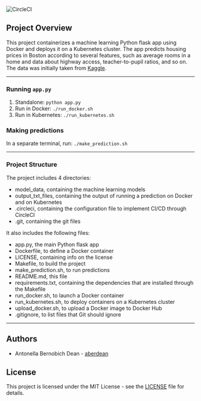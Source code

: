![CircleCI](https://img.shields.io/circleci/build/gh/aberdean/project-ml-microservice-kubernetes)

## Project Overview

This project containerizes a machine learning Python flask app using Docker and deploys it on a Kubernetes cluster.
The app predicts housing prices in Boston according to several features, such as average rooms in a home and data about highway access, teacher-to-pupil ratios, and so on. The data was initially taken from [Kaggle](https://www.kaggle.com/c/boston-housing).

---

### Running `app.py`

1. Standalone:  `python app.py`
2. Run in Docker:  `./run_docker.sh`
3. Run in Kubernetes:  `./run_kubernetes.sh`

### Making predictions
In a separate terminal, run: `./make_prediction.sh`

---

### Project Structure
The project includes 4 directories:
- model_data, containing the machine learning models
- output_txt_files, containing the output of running a prediction on Docker and on Kubernetes
- .circleci, containing the configuration file to implement CI/CD through CircleCI
- .git, containing the git files


It also includes the following files:
- app.py, the main Python flask app
- Dockerfile, to define a Docker container
- LICENSE, containing info on the license
- Makefile, to build the project
- make_prediction.sh, to run predictions
- README.md, this file
- requirements.txt, containing the dependencies that are installed through the Makefile
- run_docker.sh, to launch a Docker container
- run_kubernetes.sh, to deploy containers on a Kubernetes cluster
- upload_docker.sh, to upload a Docker image to Docker Hub
- .gitignore, to list files that Git should ignore

---

## Authors
 - Antonella Bernobich Dean - [aberdean](https://github.com/aberdean)

## License
This project is licensed under the MIT License - see the [LICENSE](https://github.com/aberdean/static/blob/master/LICENSE) file for details.

